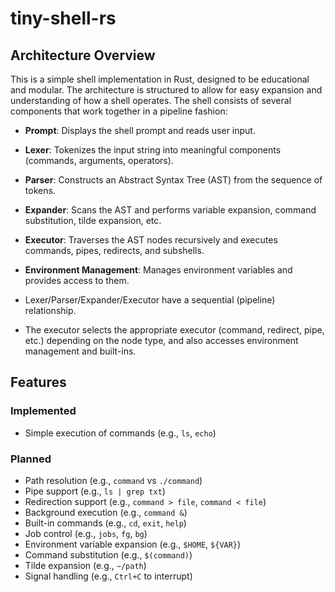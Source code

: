 # tiny-shell-rs

## Architecture Overview

This is a simple shell implementation in Rust, designed to be educational and modular. The architecture is structured to allow for easy expansion and understanding of how a shell operates.
The shell consists of several components that work together in a pipeline fashion:

- **Prompt**: Displays the shell prompt and reads user input.
- **Lexer**: Tokenizes the input string into meaningful components (commands, arguments, operators).
- **Parser**: Constructs an Abstract Syntax Tree (AST) from the sequence of tokens.
- **Expander**: Scans the AST and performs variable expansion, command substitution, tilde expansion, etc.
- **Executor**: Traverses the AST nodes recursively and executes commands, pipes, redirects, and subshells.
- **Environment Management**: Manages environment variables and provides access to them.

- Lexer/Parser/Expander/Executor have a sequential (pipeline) relationship.
- The executor selects the appropriate executor (command, redirect, pipe, etc.) depending on the node type, and also accesses environment management and built-ins.

## Features

### Implemented

- Simple execution of commands (e.g., `ls`, `echo`)

### Planned

- Path resolution (e.g., `command` vs `./command`)
- Pipe support (e.g., `ls | grep txt`)
- Redirection support (e.g., `command > file`, `command < file`)
- Background execution (e.g., `command &`)
- Built-in commands (e.g., `cd`, `exit`, `help`)
- Job control (e.g., `jobs`, `fg`, `bg`)
- Environment variable expansion (e.g., `$HOME`, `${VAR}`)
- Command substitution (e.g., `$(command)`)
- Tilde expansion (e.g., `~/path`)
- Signal handling (e.g., `Ctrl+C` to interrupt)

